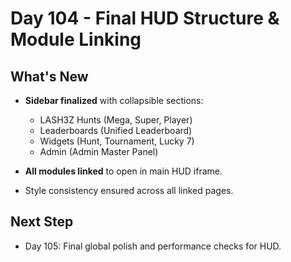 # Day 104 - Final HUD Structure & Module Linking

## What's New
- **Sidebar finalized** with collapsible sections:
  - LASH3Z Hunts (Mega, Super, Player)
  - Leaderboards (Unified Leaderboard)
  - Widgets (Hunt, Tournament, Lucky 7)
  - Admin (Admin Master Panel)

- **All modules linked** to open in main HUD iframe.
- Style consistency ensured across all linked pages.

## Next Step
- Day 105: Final global polish and performance checks for HUD.
